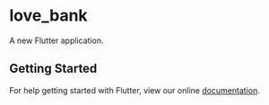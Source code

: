 # love_bank

A new Flutter application.

## Getting Started

For help getting started with Flutter, view our online
[documentation](https://flutter.io/).

